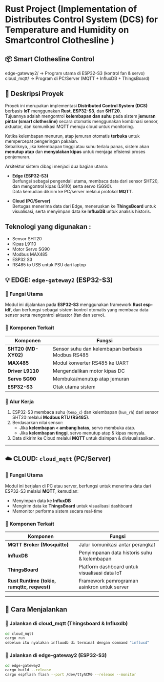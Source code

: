 # Rust Project (Implementation of Distributes Control System (DCS) for Temperature and Humidity on Smartcontrol Clothesline )

## 📦 Smart Clothesline Control
edge-gateway2/     → Program utama di ESP32-S3 (kontrol fan & servo)
cloud_mqtt/        → Program di PC/Server (MQTT + InfluxDB + ThingsBoard)


## 📘 Deskripsi Proyek  
Proyek ini merupakan implementasi **Distributed Control System (DCS)** berbasis **IoT** menggunakan **Rust**, **ESP32-S3**, dan **SHT20**.  
Tujuannya adalah mengontrol **kelembapan dan suhu** pada sistem **jemuran pintar (smart clothesline)** secara otomatis menggunakan kombinasi sensor, aktuator, dan komunikasi MQTT menuju cloud untuk monitoring.

Ketika kelembapan menurun, atap jemuran otomatis **terbuka** untuk mempercepat pengeringan pakaian.  
Sebaliknya, jika kelembapan tinggi atau suhu terlalu panas, sistem akan **menutup atap** dan **menyalakan kipas** untuk menjaga efisiensi proses penjemuran.  

Arsitektur sistem dibagi menjadi dua bagian utama:  

- **Edge (ESP32-S3)**  
  Berfungsi sebagai pengendali utama, membaca data dari sensor SHT20, dan mengontrol kipas (L9110) serta servo (SG90).  
  Data kemudian dikirim ke PC/server melalui protokol **MQTT**.  

- **Cloud (PC/Server)**  
  Bertugas menerima data dari Edge, meneruskan ke **ThingsBoard** untuk visualisasi, serta menyimpan data ke **InfluxDB** untuk analisis historis.  

## Teknologi yang digunakan :
- Sensor SHT20
- Kipas L9110
- Motor Servo SG90
- Modbus MAX485
- ESP32 S3
- RS485 to USB untuk PSU dari laptop


## 💡 EDGE: `edge-gateway2` (ESP32-S3)

### 🎯 Fungsi Utama  
Modul ini dijalankan pada **ESP32-S3** menggunakan framework **Rust esp-idf**, dan berfungsi sebagai sistem kontrol otomatis yang membaca data sensor serta mengontrol aktuator (fan dan servo).

### 🔧 Komponen Terkait  

| Komponen | Fungsi |
|-----------|--------|
| **SHT20 (MD-XY02)** | Sensor suhu dan kelembapan berbasis Modbus RS485 |
| **MAX485** | Modul konverter RS485 ke UART |
| **Driver L9110** | Mengendalikan motor kipas DC |
| **Servo SG90** | Membuka/menutup atap jemuran |
| **ESP32-S3** | Otak utama sistem |

### 🔁 Alur Kerja  
1. ESP32-S3 membaca suhu (`temp_c`) dan kelembapan (`hum_rh`) dari sensor SHT20 melalui **Modbus RTU (RS485)**.  
2. Berdasarkan nilai sensor:  
   - Jika **kelembapan < ambang batas**, servo membuka atap.  
   - Jika **kelembapan tinggi**, servo menutup atap & kipas menyala.  
3. Data dikirim ke Cloud melalui **MQTT** untuk disimpan & divisualisasikan.

---

## ☁️ CLOUD: `cloud_mqtt` (PC/Server)

### 🎯 Fungsi Utama  
Modul ini berjalan di PC atau server, berfungsi untuk menerima data dari ESP32-S3 melalui **MQTT**, kemudian:
- Menyimpan data ke **InfluxDB**
- Mengirim data ke **ThingsBoard** untuk visualisasi dashboard
- Memonitor performa sistem secara real-time

### 🔧 Komponen Terkait  

| Komponen | Fungsi |
|-----------|--------|
| **MQTT Broker (Mosquitto)** | Jalur komunikasi antar perangkat |
| **InfluxDB** | Penyimpanan data historis suhu & kelembapan |
| **ThingsBoard** | Platform dashboard untuk visualisasi data IoT |
| **Rust Runtime (tokio, rumqttc, reqwest)** | Framework pemrograman asinkron untuk server |

---

## 🚀 Cara Menjalankan  

### 🔹 Jalankan di cloud_mqtt (Thingsboard & Influxdb)  
```bash
cd cloud_mqtt
cargo run
sebelum itu nyalakan influxdb di terminal dengan command "influxd"

```
### 🔹 Jalankan di edge-gateway2 (ESP32-S3)  
```bash
cd edge-gateway2
cargo build --release
cargo espflash flash --port /dev/ttyACM0 --release --monitor

